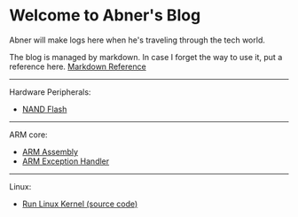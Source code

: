 # Welcome to Abner's Blog

Abner will make logs here when he's traveling through the tech world.

The blog is managed by markdown. In case I forget the way to use it, put a reference here. [Markdown Reference](https://avenuecross.github.io/AbnerTechTravel/Markdown)

---
Hardware Peripherals:
* [NAND Flash](https://avenuecross.github.io/AbnerTechTravel/NandFlash)
---
ARM core:
* [ARM Assembly](https://avenuecross.github.io/AbnerTechTravel/ARM_Assembly)
* [ARM Exception Handler](https://avenuecross.github.io/AbnerTechTravel/ARM_Exception_Handler)
---
Linux:
* [Run Linux Kernel (source code)](https://avenuecross.github.io/AbnerTechTravel/RunLinuxKernel)
